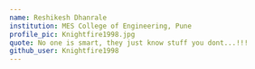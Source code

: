 ```yaml
---
name: Reshikesh Dhanrale 
institution: MES College of Engineering, Pune
profile_pic: Knightfire1998.jpg
quote: No one is smart, they just know stuff you dont...!!!
github_user: Knightfire1998
---
```

